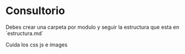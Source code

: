 # Consultorio

Debes crear una carpeta por modulo y seguir la estructura que esta en ´estructura.md´

Cuida los css js e images